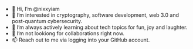 - 👋 Hi, I’m @nixxyiam
- 👀 I’m interested in cryptography, software development, web 3.0 and post-quantum cybersecurity.
- 🌱 I’m always actively learning about tech topics for fun, joy and laughter.
- 💞️ I’m not lookiong for collaborations right now.
- 📫 Reach out to me via logging into your GitHub account.

<!---
nicholashozy/nicholashozy is a ✨ special ✨ repository because its `README.md` (this file) appears on your GitHub profile.
You can click the Preview link to take a look at your changes.
--->
